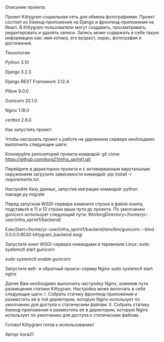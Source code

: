 Описание проекта:

Проект Kittygram социальная сеть для обмена фотографиями. Проект состоит из бэкенд-приложения на Django и фронтенд-приложения на React. В Kittygram пользователи могут создавать, просматривать, редактировать и удалять записи. Запись може содержать в себе такую информацию как: имя котика, его возраст, окрас, фотография и достижения.

Технологии

Python 3.10

Django 3.2.3

Django REST Framework 3.12.4

Pillow 9.0.0

Gunicorn 20.1.0

Nginx 1.18.0

certbot 2.6.0

Как запустить проект:

Чтобы настроить проект к работе на удаленном сервере необходимо выполнить следующие шаги:

Клонируйте репозиторий проекта командой:
git clone https://github.com/kora21/infra_sprint1.git

Перейдите в дерикторию проекта и с активирванным вирутальным окружением загрузите зависимости командой:
pip install -r requirements.txt

Настройте базу данных, запустив миграции командой:
python manage.py migrate

Перед запуском WSGI-сервера измените строки в файле юнита, подставьте в 11 и 13 строки ваши пути до проекта. По умолчанию gunicorn использует следующий пути:
WorkingDirectory=/home/yc-user/infra_sprint1/backend/

 

ExecStart=/home/yc-user/infra_sprint1/backend/env/bin/gunicorn --bind 0.0.0.0:8030 kittygram_backend.wsgi

Запустите юнит WSGI-сервера командами в терминале Linux:
sudo systemctl start gunicorn

sudo systemctl enable gunicorn

Запустите веб- и обратный прокси-сервер Nginx
sudo systemctl start nginx

Далее Вам необходимо выполнить настройку Nginx, изменив пути размещения статики Kittygram. Настройка може включать в себя следующие шаги: I. Собрать статику фронтенд-приложения и разместить её в той директории, которую Nginx использует по умолчанию для доступа к статическим файлам. II. Собрать статику бэкенд-приложения и разместить её в директории, которую Nginx использует по умолчанию для доступа к статическим файлам.

Готово! Kittygram готов к использованию!

Автор: kora21

